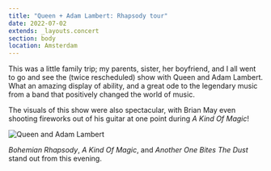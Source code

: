 ```yaml
---
title: "Queen + Adam Lambert: Rhapsody tour"
date: 2022-07-02
extends: _layouts.concert
section: body
location: Amsterdam
---
```


This was a little family trip; my parents, sister, her boyfriend, and I all went to go and see the (twice rescheduled)
show with Queen and Adam Lambert. What an amazing display of ability, and a great ode to the legendary music from a band
that positively changed the world of music.

The visuals of this show were also spectacular, with Brian May even shooting fireworks out of his guitar at one point
during _A Kind Of Magic_!

![Queen and Adam Lambert](/assets/images/concerts/queen-adam-lambert.jpg)

_Bohemian Rhapsody_, _A Kind Of Magic_, and _Another One Bites The Dust_ stand out from this evening.
